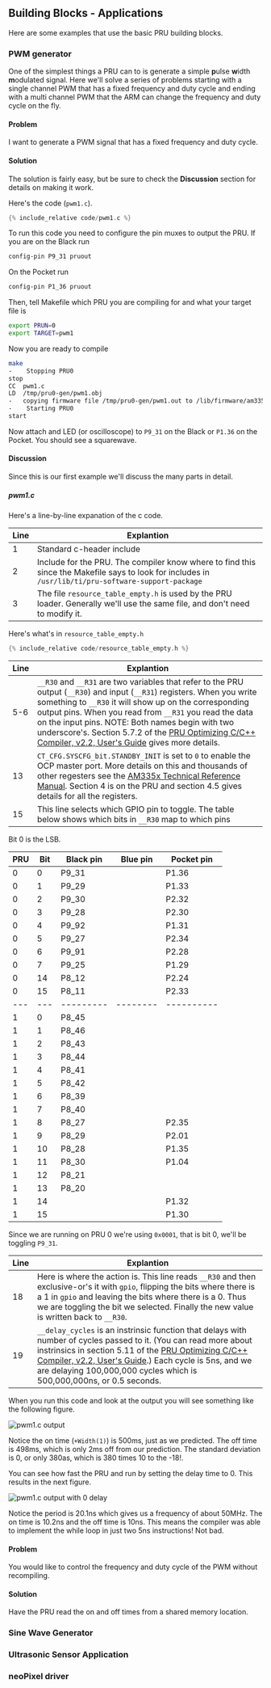 ## Building Blocks - Applications

Here are some examples that use the basic PRU building blocks.

### PWM generator
One of the simplest things a PRU can to is generate a simple
**p**ulse **w**idth **m**odulated signal.  Here we'll solve a series of
problems starting with a single channel PWM that has a fixed frequency and
duty cycle and ending with a multi channel PWM that the ARM can change
the frequency and duty cycle on the fly.

#### Problem
I want to generate a PWM signal that has a fixed frequency and duty cycle.

#### Solution
The solution is fairly easy, but be sure to check the **Discussion** section
for details on making it work.

Here's the code (`pwm1.c`).

```c
{% include_relative code/pwm1.c %}
```

To run this code you need to configure the pin muxes to output the PRU.  If you are on the Black run
```bash
config-pin P9_31 pruout
```
On the Pocket run
```bash
config-pin P1_36 pruout
```
Then, tell Makefile which PRU you are compiling for and what your target file is
```bash
export PRUN=0
export TARGET=pwm1
```
Now you are ready to compile
```bash
make
-    Stopping PRU0
stop
CC	pwm1.c
LD	/tmp/pru0-gen/pwm1.obj
-	copying firmware file /tmp/pru0-gen/pwm1.out to /lib/firmware/am335x-pru0-fw
-    Starting PRU0
start
```
Now attach and LED (or oscilloscope) to `P9_31` on the Black or `P1.36` on the Pocket.  You should see a squarewave.

#### Discussion
Since this is our first example we'll discuss the many parts in detail.
##### pwm1.c
Here's a line-by-line expanation of the c code.

|Line|Explantion|
|----|----------|
|1   |Standard c-header include|
|2   |Include for the PRU.  The compiler know where to find this since the Makefile says to look for includes in `/usr/lib/ti/pru-software-support-package`|
|3   |The file `resource_table_empty.h` is used by the PRU loader.  Generally we'll use the same file, and don't need to modify it.|

Here's what's in `resource_table_empty.h`
```c
{% include_relative code/resource_table_empty.h %}
```

|Line|Explantion|
|----|----------|
|5-6 |`__R30` and `__R31` are two variables that refer to the PRU output (`__R30`) and input (`__R31`) registers. When you write something to `__R30` it will show up on the corresponding output pins.  When you read from `__R31` you read the data on the input pins.  NOTE:  Both names begin with two underscore's. Section 5.7.2 of the [PRU Optimizing C/C++ Compiler, v2.2, User's Guide](http://www.ti.com/lit/ug/spruhv7b/spruhv7b.pdf) gives more details.|
|13    |`CT_CFG.SYSCFG_bit.STANDBY_INIT` is set to `0` to enable the OCP master port. More details on this and thousands of other regesters see the [AM335x Technical Reference Manual](https://www.ti.com/lit/ug/spruh73p/spruh73p.pdf). Section 4 is on the PRU and section 4.5 gives details for all the registers.|
|15    |This line selects which GPIO pin to toggle.  The table below shows which bits in `__R30` map to which pins|

Bit 0 is the LSB.

|PRU|Bit|Black pin|Blue pin|Pocket pin|
|---|---|---------|--------|----------|
|0  |0  |P9_31    |        |P1.36     |
|0  |1  |P9_29    |        |P1.33     |
|0  |2  |P9_30    |        |P2.32     |
|0  |3  |P9_28    |        |P2.30     |
|0  |4  |P9_92    |        |P1.31     |
|0  |5  |P9_27    |        |P2.34     |
|0  |6  |P9_91    |        |P2.28     |
|0  |7  |P9_25    |        |P1.29     |
|0  |14 |P8_12    |        |P2.24     |
|0  |15 |P8_11    |        |P2.33     |
|---|---|---------|--------|----------|
|1  |0  |P8_45    |        |          |
|1  |1  |P8_46    |        |          |
|1  |2  |P8_43    |        |          |
|1  |3  |P8_44    |        |          |
|1  |4  |P8_41    |        |          |
|1  |5  |P8_42    |        |          |
|1  |6  |P8_39    |        |          |
|1  |7  |P8_40    |        |          |
|1  |8  |P8_27    |        |P2.35     |
|1  |9  |P8_29    |        |P2.01     |
|1  |10 |P8_28    |        |P1.35     |
|1  |11 |P8_30    |        |P1.04     |
|1  |12 |P8_21    |        |          |
|1  |13 |P8_20    |        |          |
|1  |14 |         |        |P1.32     |
|1  |15 |         |        |P1.30     |

Since we are running on PRU 0 we're using `0x0001`, that is bit 0, we'll be toggling `P9_31`.

|Line|Explantion|
|----|----------|
|18  |Here is where the action is.  This line reads `__R30` and then exclusive-or's it with `gpio`, flipping the bits where there is a 1 in `gpio` and leaving the bits where there is a 0.  Thus we are toggling the bit we selected. Finally the new value is written back to `__R30`. |
|19  |`__delay_cycles` is an instrinsic function that delays with number of cycles passed to it. (You can read more about instrinsics in section 5.11 of the [PRU Optimizing C/C++ Compiler, v2.2, User's Guide](http://www.ti.com/lit/ug/spruhv7b/spruhv7b.pdf).) Each cycle is 5ns, and we are delaying 100,000,000 cycles which is 500,000,000ns, or 0.5 seconds. |

When you run this code and look at the output you will see something like the following figure.

![pwm1.c output](figures/pwm1.png "Output of pwm1.c with 100,000,000 delays cycles giving a 1s period.")

Notice the on time (`+Width(1)`) is 500ms, just as we predicted.  The off time is 498ms, which is only 2ms off from our prediction.  The standard deviation is 0, or only 380as, which is 380 times 10 to the -18!.

You can see how fast the PRU and run by setting the delay time to 0. This results in the next figure.

![pwm1.c output with 0 delay](figures/pwm2.png "Output of pwm1.c with 0 delay cycles")

Notice the period is 20.1ns which gives us a frequency of about 50MHz.  The on time is 10.2ns and the off time is 10ns.  This means the compiler was able to implement the while loop in just two 5ns instructions!  Not bad.

#### Problem
You would like to control the frequency and duty cycle of the PWM without recompiling.

#### Solution
Have the PRU read the on and off times from a shared memory location.

### Sine Wave Generator
### Ultrasonic Sensor Application
### neoPixel driver
